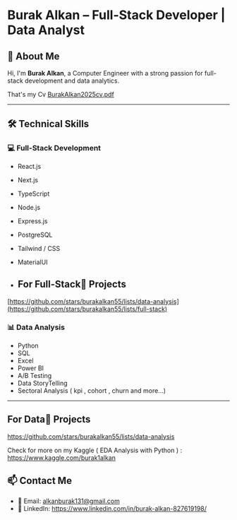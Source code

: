 # Burak Alkan – Full-Stack Developer | Data Analyst

## 💼 About Me

Hi, I'm **Burak Alkan**, a Computer Engineer with a strong passion for full-stack development and data analytics.  

That's my Cv [BurakAlkan2025cv.pdf](https://github.com/user-attachments/files/19866644/BurakAlkan2025cv.pdf)


---

## 🛠️ Technical Skills

### 💻 Full-Stack Development
- React.js
- Next.js
- TypeScript
- Node.js  
- Express.js  
- PostgreSQL  
- Tailwind / CSS
- MaterialUI

- ##  For Full-Stack🧠 Projects
[https://github.com/stars/burakalkan55/lists/data-analysis](https://github.com/stars/burakalkan55/lists/full-stack)

### 📊 Data Analysis
- Python  
- SQL  
- Excel  
- Power BI
- A/B Testing
- Data StoryTelling
- Sectoral Analysis ( kpi , cohort , churn and more...)

---
##  For Data🧠 Projects
https://github.com/stars/burakalkan55/lists/data-analysis

Check for more on my Kaggle ( EDA Analysis with Python )  : https://www.kaggle.com/burak1alkan

## 📫 Contact Me

- 📧 Email: alkanburak131@gmail.com  
- 🔗 LinkedIn: [https://www.linkedin.com/in/burak-alkan-827619198/ ](https://www.linkedin.com/in/burakalkan55/) 



